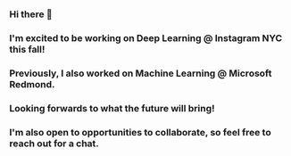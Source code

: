 ### Hi there 👋

### I'm excited to be working on Deep Learning @ Instagram NYC this fall! 
### Previously, I also worked on Machine Learning @ Microsoft Redmond.
### Looking forwards to what the future will bring!
### I'm also open to opportunities to collaborate, so feel free to reach out for a chat.
<!--
**simeng-yang/simeng-yang** is a ✨ _special_ ✨ repository because its `README.md` (this file) appears on your GitHub profile.

Here are some ideas to get you started:

- 🔭 I’m currently working on ...
- 🌱 I’m currently learning ...
- 👯 I’m looking to collaborate on ...
- 🤔 I’m looking for help with ...
- 💬 Ask me about ...
- 📫 How to reach me: ...
- 😄 Pronouns: ...
- ⚡ Fun fact: ...
-->
